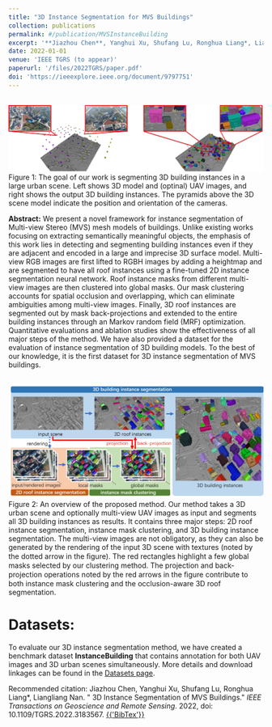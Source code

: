 ```yaml
---
title: "3D Instance Segmentation for MVS Buildings"
collection: publications
permalink: #/publication/MVSInstanceBuilding
excerpt: '**Jiazhou Chen**, Yanghui Xu, Shufang Lu, Ronghua Liang*, Liangliang Nan'
date: 2022-01-01
venue: 'IEEE TGRS (to appear)'
paperurl: '/files/2022TGRS/paper.pdf'
doi: 'https://ieeexplore.ieee.org/document/9797751'
---
```

<br/><img src='/files/2022TGRS/teaser.png' alt=""><br>
Figure 1: The goal of our work is segmenting 3D building instances in a large urban scene. Left shows 3D model and (optinal) UAV images, and right shows the output 3D building instances. The pyramids above the 3D scene model indicate the position and orientation of the cameras.

<b>Abstract:</b> We present a novel framework for instance segmentation of Multi-view Stereo (MVS) mesh models of buildings. Unlike existing works focusing on extracting semantically meaningful objects, the emphasis of this work lies in detecting and segmenting building instances even if they are adjacent and encoded in a large and imprecise 3D surface model. Multi-view RGB images are first lifted to RGBH images by adding a heightmap and are segmented to have all roof instances using a fine-tuned 2D instance segmentation neural network. Roof instance masks from different multi-view images are then clustered into global masks. Our mask clustering accounts for spatial occlusion and overlapping, which can eliminate ambiguities among multi-view images. Finally, 3D roof instances are segmented out by mask back-projections and extended to the entire building instances through an Markov random field (MRF) optimization. Quantitative evaluations and ablation studies show the effectiveness of all major steps of the method. We have also provided a dataset for the evaluation of instance segmentation of 3D building models. To the best of our knowledge, it is the first dataset for 3D instance segmentation of MVS buildings. 


<br/><img src='/files/2022TGRS/pipeline.png' alt=""><br>
Figure 2: An overview of the proposed method. Our method takes a 3D urban scene and optionally multi-view UAV images as input and segments all 3D building instances as results. It contains three major steps: 2D roof instance segmentation, instance mask clustering, and 3D building instance segmentation. The multi-view images are not obligatory, as they can also be generated by the rendering of the input 3D scene with textures (noted by the dotted arrow in the ﬁgure). The red rectangles highlight a few global masks selected by our clustering method. The projection and back-projection operations noted by the red arrows in the ﬁgure contribute to both instance mask clustering and the occlusion-aware 3D roof segmentation.

<b>Datasets:</b> 
======
To evaluate our 3D instance segmentation method, we have created a benchmark dataset **InstanceBuilding** that contains annotation for both UAV images and 3D urban scenes simultaneously. More details and download linkages can be found in the [Datasets page](https://californiachen.github.io/datasets/).

Recommended citation: Jiazhou Chen, Yanghui Xu, Shufang Lu, Ronghua Liang*, Liangliang Nan. &quot; 3D Instance Segmentation of MVS Buildings.&quot; <i>IEEE Transactions on Geoscience and Remote Sensing</i>. 2022, doi: 10.1109/TGRS.2022.3183567. <a href="{{ '../files/2022TGRS/ref.txt' }}"> {{'BibTex'}}</a>
